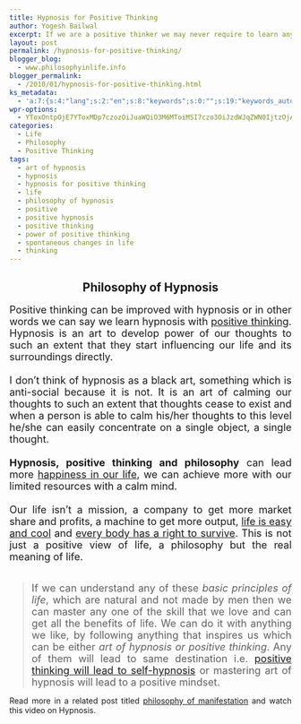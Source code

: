 ```yaml
---
title: Hypnosis for Positive Thinking
author: Yogesh Bailwal
excerpt: If we are a positive thinker we may never require to learn anything like self hypnosis or ways to achieve success in life. A positive person gets all these gifts automatically from the nature. Hypnosis is itself a way to be positive, true and if we cannot develop a positive attitude in life, then even hypnosis will fail to bring any change.
layout: post
permalink: /hypnosis-for-positive-thinking/
blogger_blog:
  - www.philosophyinlife.info
blogger_permalink:
  - /2010/01/hypnosis-for-positive-thinking.html
ks_metadata:
  - 'a:7:{s:4:"lang";s:2:"en";s:8:"keywords";s:0:"";s:19:"keywords_autoupdate";s:1:"0";s:11:"description";s:0:"";s:22:"description_autoupdate";s:1:"0";s:5:"title";s:0:"";s:6:"robots";s:12:"index,follow";}'
wpr-options:
  - YToxOntpOjE7YToxMDp7czozOiJuaWQiO3M6MToiMSI7czo3OiJzdWJqZWN0IjtzOjA6IiI7czo4OiJ0ZXh0Ym9keSI7czowOiIiO3M6ODoiaHRtbGJvZHkiO3M6MDoiIjtzOjc6ImRpc2FibGUiO2k6MDtzOjE1OiJub2N1c3RvbWl6YXRpb24iO2k6MTtzOjEyOiJub3Bvc3RzZXJpZXMiO2k6MTtzOjEwOiJodG1sZW5hYmxlIjtpOjE7czoxMjoiYXR0YWNoaW1hZ2VzIjtpOjE7czoyMToic2tpcGFjdGl2ZXN1YnNjcmliZXJzIjtpOjA7fX0=
categories:
  - Life
  - Philosophy
  - Positive Thinking
tags:
  - art of hypnosis
  - hypnosis
  - hypnosis for positive thinking
  - life
  - philosophy of hypnosis
  - positive
  - positive hypnosis
  - positive thinking
  - power of positive thinking
  - spontaneous changes in life
  - thinking
---
```

<div style="text-align: center;">
  <h2>
    Philosophy of Hypnosis
  </h2>
</div>

<div style="text-align: justify;">
  <span style="font-size: large;">Positive thinking can be improved with hypnosis or in other words we can say we learn hypnosis with <a href="http://www.philosophyinlife.info/imagination-leads-to-realization/" target="_self">positive thinking</a>. Hypnosis is an art to develop power of our thoughts to such an extent that they start influencing our life and its surroundings directly.</span>
</div>

<div style="text-align: justify;">
  <span style="font-size: large;"><br /> </span>
</div>

<div style="text-align: justify;">
  <span style="font-size: large;">I don&#8217;t think of hypnosis as a black art, something which is anti-social because it is not. It is an art of calming our thoughts to such an extent that thoughts cease to exist and when a person is able to calm his/her thoughts to this level he/she can easily concentrate on a single object, a single thought.</span>
</div>

<div style="text-align: justify;">
  <span style="font-size: large;"><br /> </span>
</div>

<div style="text-align: justify;">
  <span style="font-size: large;"><strong>Hypnosis, positive thinking and philosophy</strong> can lead more <a href="http://www.philosophyinlife.info/philosophy-of-happiness/" target="_self">happiness in our life</a>, we can achieve more with our limited resources with a calm mind.</span>
</div>

<div style="text-align: justify;">
  <span style="font-size: large;"><br /> </span>
</div>

<div style="text-align: justify;">
  <span style="font-size: large;">Our life isn&#8217;t a mission, a company to get more market share and profits, a machine to get more output, <a href="http://www.philosophyinlife.info/life-is-simple-and-easy-enjoy-life/" target="_self">life is easy and cool</a> and <a href="http://www.philosophyinlife.info/everybody-has-a-right-to-survive/" target="_self">every body has a right to survive</a>. This is not just a positive view of life, a philosophy but the real meaning of life.</span>
</div>

<div style="text-align: justify;">
  <span style="font-size: large;"><br /> </span>
</div>

> <div style="text-align: justify;">
>   <span style="font-size: large;">If we can understand any of these <em>basic principles of life</em>, which are natural and not made by men then we can master any one of the skill that we love and can get all the benefits of life. We can do it with anything we like, by following anything that inspires us which can be either <em>art of hypnosis or positive thinking</em>. Any of them will lead to same destination i.e. <a href="http://www.philosophyinlife.info/hypnosis-for-positive-thinking/" target="_self">positive thinking will lead to self-hypnosis</a> or mastering art of hypnosis will lead to a positive mindset.</span>
> </div>

<div style="text-align: justify;">
  Read more in a related post titled <a href="http://www.philosophyinlife.info/philosophy-of-manifestation/" target="_self">philosophy of manifestation</a> and watch this video on Hypnosis.
</div>

<div style="text-align: center;">
  <span style="font-size: large;"></span>
</div>